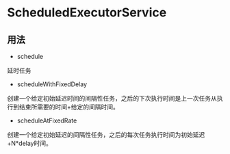 # ScheduledExecutorService

## 用法

* schedule

延时任务

* scheduleWithFixedDelay

创建一个给定初始延迟时间的间隔性任务，之后的下次执行时间是上一次任务从执行到结束所需要的时间+给定的间隔时间。

* scheduleAtFixedRate

创建一个给定初始延迟的间隔性任务，之后的每次任务执行时间为初始延迟+N*delay时间。



